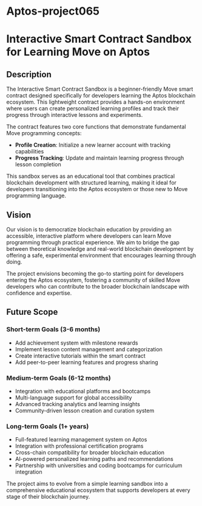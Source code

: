 # Aptos-project065
# Interactive Smart Contract Sandbox for Learning Move on Aptos

## Description

The Interactive Smart Contract Sandbox is a beginner-friendly Move smart contract designed specifically for developers learning the Aptos blockchain ecosystem. This lightweight contract provides a hands-on environment where users can create personalized learning profiles and track their progress through interactive lessons and experiments.

The contract features two core functions that demonstrate fundamental Move programming concepts:
- **Profile Creation**: Initialize a new learner account with tracking capabilities
- **Progress Tracking**: Update and maintain learning progress through lesson completion

This sandbox serves as an educational tool that combines practical blockchain development with structured learning, making it ideal for developers transitioning into the Aptos ecosystem or those new to Move programming language.

## Vision

Our vision is to democratize blockchain education by providing an accessible, interactive platform where developers can learn Move programming through practical experience. We aim to bridge the gap between theoretical knowledge and real-world blockchain development by offering a safe, experimental environment that encourages learning through doing.

The project envisions becoming the go-to starting point for developers entering the Aptos ecosystem, fostering a community of skilled Move developers who can contribute to the broader blockchain landscape with confidence and expertise.

## Future Scope

### Short-term Goals (3-6 months)
- Add achievement system with milestone rewards
- Implement lesson content management and categorization
- Create interactive tutorials within the smart contract
- Add peer-to-peer learning features and progress sharing

### Medium-term Goals (6-12 months)
- Integration with educational platforms and bootcamps
- Multi-language support for global accessibility
- Advanced tracking analytics and learning insights
- Community-driven lesson creation and curation system

### Long-term Goals (1+ years)
- Full-featured learning management system on Aptos
- Integration with professional certification programs
- Cross-chain compatibility for broader blockchain education
- AI-powered personalized learning paths and recommendations
- Partnership with universities and coding bootcamps for curriculum integration

The project aims to evolve from a simple learning sandbox into a comprehensive educational ecosystem that supports developers at every stage of their blockchain journey.
